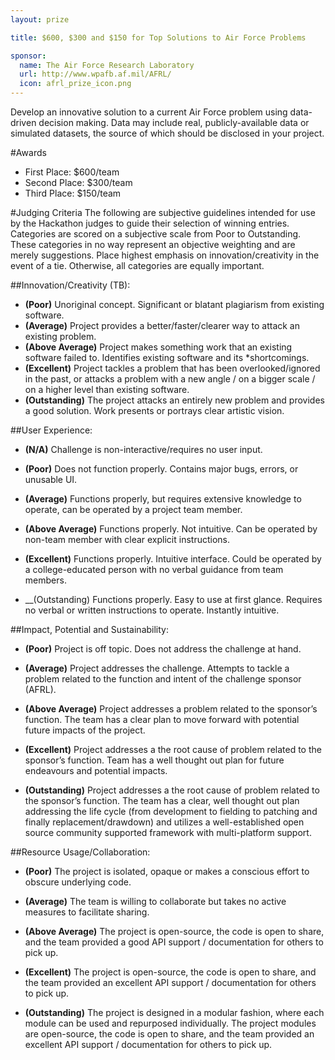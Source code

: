 ```yaml
---
layout: prize 

title: $600, $300 and $150 for Top Solutions to Air Force Problems

sponsor:
  name: The Air Force Research Laboratory
  url: http://www.wpafb.af.mil/AFRL/
  icon: afrl_prize_icon.png
---
```

Develop an innovative solution to a current Air Force problem using data-driven decision making. Data may include real, publicly-available data or simulated datasets, the source of which should be disclosed in your project.

#Awards

* First Place: $600/team
* Second Place: $300/team
* Third Place: $150/team

#Judging Criteria
The following are subjective guidelines intended for use by the Hackathon judges to guide their selection of winning entries. Categories are scored on a subjective scale from Poor to Outstanding. These categories in no way represent an objective weighting and are merely suggestions. Place highest emphasis on innovation/creativity in the event of a tie.  Otherwise, all categories are equally important.

##Innovation/Creativity (TB):
* __(Poor)__ Unoriginal concept.  Significant or blatant plagiarism from existing software.  
* __(Average)__ Project provides a better/faster/clearer way to attack an existing problem.
* __(Above Average)__ Project makes something work that an existing software failed to.  Identifies existing software and its  *shortcomings.
* __(Excellent)__ Project tackles a problem that has been overlooked/ignored in the past, or attacks a problem with a new angle / on a bigger scale / on a higher level than existing software.  
* __(Outstanding)__ The project attacks an entirely new problem and provides a good solution.  Work presents or portrays clear artistic vision.  

##User Experience:
* __(N/A)__ Challenge is non-interactive/requires no user input.

* __(Poor)__ Does not function properly.  Contains major bugs, errors, or unusable UI.

* __(Average)__ Functions properly, but requires extensive knowledge to operate, can be operated by a project team member.
 
* __(Above Average)__ Functions properly.  Not intuitive.  Can be operated by non-team member with clear explicit instructions.

* __(Excellent)__ Functions properly.  Intuitive interface.  Could be operated by a college-educated person with no verbal guidance from team members.

* __(Outstanding) Functions properly.  Easy to use at first glance.  Requires no verbal or written instructions to operate.  Instantly intuitive.  

##Impact, Potential and Sustainability:
* __(Poor)__ Project is off topic.  Does not address the challenge at hand.

* __(Average)__ Project addresses the challenge.  Attempts to tackle a problem related to the function and intent of the challenge sponsor (AFRL).  

* __(Above Average)__ Project addresses a problem related to the sponsor’s function.  The team has a clear plan to move forward with potential future impacts of the project.

* __(Excellent)__ Project addresses a the root cause of problem related to the sponsor’s function.  Team has a well thought out plan for future endeavours and potential impacts.

* __(Outstanding)__ Project addresses a the root cause of problem related to the sponsor’s function.  The team has a clear, well thought out plan addressing the life cycle (from development to fielding to patching and finally replacement/drawdown) and utilizes a well-established open source community supported framework with multi-platform support. 

##Resource Usage/Collaboration:
* __(Poor)__ The project is isolated, opaque or makes a conscious effort to obscure underlying code.

* __(Average)__ The team is willing to collaborate but takes no active measures to facilitate sharing.

* __(Above Average)__ The project is open-source, the code is open to share, and the team provided a good API support / documentation for others to pick up.

* __(Excellent)__ The project is open-source, the code is open to share, and the team provided an excellent API support / documentation for others to pick up.

* __(Outstanding)__ The project is designed in a modular fashion, where each module can be used and repurposed individually.  The project modules are open-source, the code is open to share, and the team provided an excellent API support / documentation for others to pick up.  


